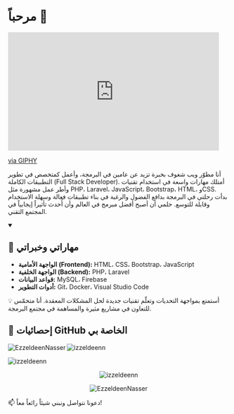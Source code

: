 # مرحباً 👋

<iframe src="https://giphy.com/embed/GHo9mG1G0HbUggqE11" width="480" height="269" style="" frameBorder="0" class="giphy-embed" allowFullScreen></iframe><p><a href="https://giphy.com/gifs/GHo9mG1G0HbUggqE11">via GIPHY</a></p>

أنا مطوّر ويب شغوف بخبرة تزيد عن عامين في البرمجة، وأعمل كمتخصص في تطوير التطبيقات الكاملة (Full Stack Developer). أمتلك مهارات واسعة في استخدام تقنيات وأطر عمل مشهورة مثل PHP، Laravel، JavaScript، Bootstrap، HTML، وCSS. بدأت رحلتي في البرمجة بدافع الفضول والرغبة في بناء تطبيقات فعالة وسهلة الاستخدام وقابلة للتوسع. حلمي أن أصبح أفضل مبرمج في العالم وأن أُحدث تأثيراً إيجابياً في المجتمع التقني.  

<details open>
  <summary><h2>🌟 مهاراتي وخبراتي</h2></summary>
  
  - **الواجهة الأمامية (Frontend):** HTML، CSS، Bootstrap، JavaScript  
  - **الواجهة الخلفية (Backend):** PHP، Laravel  
  - **قواعد البيانات:** MySQL، Firebase  
  - **أدوات التطوير:** Git، Docker، Visual Studio Code  

💡 أستمتع بمواجهة التحديات وتعلّم تقنيات جديدة لحل المشكلات المعقدة. أنا متحمّس للتعاون في مشاريع مثيرة والمساهمة في مجتمع البرمجة.
</details>

<h2>🔭 إحصائيات GitHub الخاصة بي</h2>
<p>
  <img align="left" src="https://github-readme-stats.vercel.app/api/top-langs?username=izzeldeenn&show_icons=true&locale=ar&layout=compact" alt="EzzeldeenNasser" />
</p>
<p>
  <img align="center" src="https://github-readme-stats.vercel.app/api?username=izzeldeenn&show_icons=true&locale=ar" alt="izzeldeenn" />
</p>

<p align="left">
  <img src="https://github-profile-trophy.vercel.app/?username=izzeldeenn" alt="izzeldeenn" />
</p>

<p align="center">
  <img src="https://github-readme-streak-stats.herokuapp.com/?user=izzeldeenn" alt="izzeldeenn">
</p>

<p align="center">
  <img src="https://github-readme-activity-graph.vercel.app/graph/?username=izzeldeenn&bg_color=RRGGBBAA&title_color=00abf0&color=00abf0&line=00abf0&point=DEDEDE&hide_border=true&custom_title=مخطط%20المساهمات" alt="EzzeldeenNasser"/>
</p>

<p>
  📫 دعونا نتواصل ونبني شيئاً رائعاً معاً!
</p>
